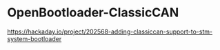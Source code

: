 # OpenBootloader-ClassicCAN
https://hackaday.io/project/202568-adding-classiccan-support-to-stm-system-bootloader
